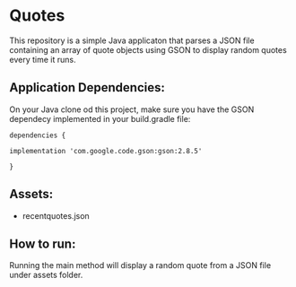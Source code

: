 # Quotes

This repository is a simple Java applicaton that parses a JSON file containing an array of quote objects using GSON to display random quotes every time it runs.

## Application Dependencies:
On your Java clone od this project, make sure you have the GSON dependecy implemented in your build.gradle file:


    dependencies {
      
    implementation 'com.google.code.gson:gson:2.8.5'

    }


## Assets:
* recentquotes.json

## How to run:
Running the main method will display a random quote from a JSON file under assets folder. 